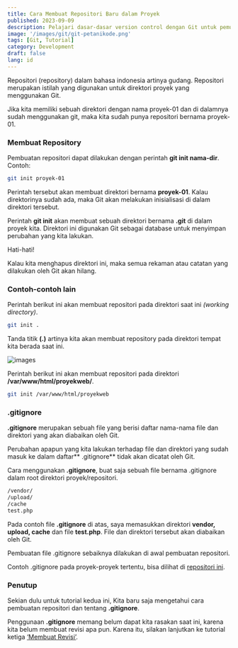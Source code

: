```yaml
---
title: Cara Membuat Repositori Baru dalam Proyek
published: 2023-09-09
description: Pelajari dasar-dasar version control dengan Git untuk pemula.
image: '/images/git/git-petanikode.png'
tags: [Git, Tutorial]
category: Development
draft: false
lang: id 
---
```


Repositori (repository) dalam bahasa indonesia artinya gudang. Repositori merupakan istilah yang digunakan untuk direktori proyek yang menggunakan Git.

Jika kita memiliki sebuah direktori dengan nama proyek-01 dan di dalamnya sudah menggunakan git, maka kita sudah punya repositori bernama proyek-01.

### Membuat Repository

Pembuatan repositori dapat dilakukan dengan perintah **git init nama-dir**. Contoh:

```bash
git init proyek-01
```

Perintah tersebut akan membuat direktori bernama **proyek-01**. Kalau direktorinya sudah ada, maka Git akan melakukan inisialisasi di dalam direktori tersebut.

Perintah **git init** akan membuat sebuah direktori bernama **.git** di dalam proyek kita. Direktori ini digunakan Git sebagai database untuk menyimpan perubahan yang kita lakukan.

Hati-hati!

Kalau kita menghapus direktori ini, maka semua rekaman atau catatan yang dilakukan oleh Git akan hilang.

### Contoh-contoh lain

Perintah berikut ini akan membuat repositori pada direktori saat ini *(working directory)*.

```bash
git init .
```

Tanda titik **(.)** artinya kita akan membuat repository pada direktori tempat kita berada saat ini.

![images](/images/git/membuat-repositori-git.png)

Perintah berikut ini akan membuat repositori pada direktori **/var/www/html/proyekweb/**.
```bash
git init /var/www/html/proyekweb
```

### .gitignore

**.gitignore** merupakan sebuah file yang berisi daftar nama-nama file dan direktori yang akan diabaikan oleh Git.

Perubahan apapun yang kita lakukan terhadap file dan direktori yang sudah masuk ke dalam daftar** .gitignore** tidak akan dicatat oleh Git.

Cara menggunakan **.gitignore**, buat saja sebuah file bernama .gitignore dalam root direktori proyek/repositori.

```diff
/vendor/
/upload/
/cache
test.php
```

Pada contoh file **.gitignore** di atas, saya memasukkan direktori **vendor, upload, cache** dan file **test.php**. File dan direktori tersebut akan diabaikan oleh Git.

Pembuatan file .gitignore sebaiknya dilakukan di awal pembuatan repositori.

Contoh .gitignore pada proyek-proyek tertentu, bisa dilihat di [repositori ini](https://github.com/github/gitignore).

### Penutup

Sekian dulu untuk tutorial kedua ini, Kita baru saja mengetahui cara pembuatan repositori dan tentang **.gitignore**.

Penggunaan **.gitignore** memang belum dapat kita rasakan saat ini, karena kita belum membuat revisi apa pun. Karena itu, silakan lanjutkan ke tutorial ketiga [‘Membuat Revisi’](../git-commit/).